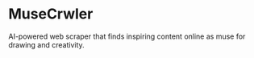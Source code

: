 # MuseCrwler
AI-powered web scraper that finds inspiring content online as muse for drawing and creativity.
